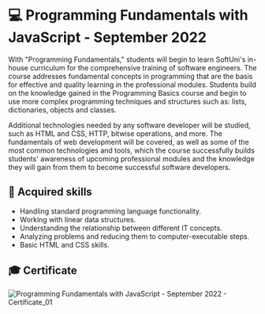 # 💻 Programming Fundamentals with JavaScript - September 2022 

With "Programming Fundamentals," students will begin to learn SoftUni's in-house curriculum for the comprehensive training of software engineers. The course addresses fundamental concepts in programming that are the basis for effective and quality learning in the professional modules. Students build on the knowledge gained in the Programming Basics course and begin to use more complex programming techniques and structures such as: lists, dictionaries, objects and classes.

Additional technologies needed by any software developer will be studied, such as HTML and CSS, HTTP, bitwise operations, and more. The fundamentals of web development will be covered, as well as some of the most common technologies and tools, which the course successfully builds students' awareness of upcoming professional modules and the knowledge they will gain from them to become successful software developers.

## 🚀 Acquired skills 

  - Handling standard programming language functionality.
  - Working with linear data structures.
  - Understanding the relationship between different IT concepts.
  - Analyzing problems and reducing them to computer-executable steps.
  - Basic HTML and CSS skills.

## 🎓 Certificate
![Programming Fundamentals with JavaScript - September 2022 - Certificate_01](https://github.com/TodorYadkov/SoftUni/assets/4013980/62abc8a5-d66b-4248-be86-181fb38c4bd0)
